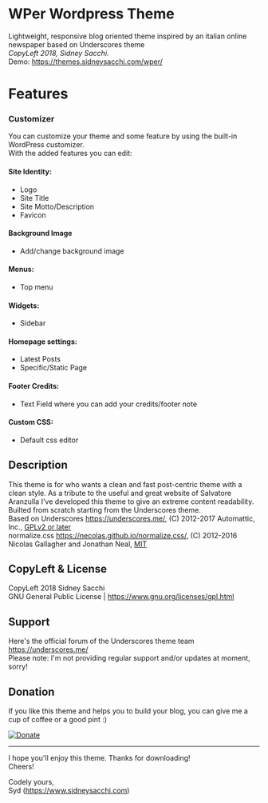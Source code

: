 # WPer Wordpress Theme
Lightweight, responsive blog oriented theme inspired by an italian online newspaper based on Underscores theme<br/> 
_CopyLeft 2018, Sidney Sacchi._ <br/>
Demo: https://themes.sidneysacchi.com/wper/
 
# Features

### Customizer
You can customize your theme and some feature by using the built-in WordPress customizer.<br />
With the added features you can edit:
 
#### Site Identity:
- Logo
- Site Title
- Site Motto/Description
- Favicon

#### Background Image
- Add/change background image

#### Menus:
- Top menu
 
#### Widgets:
- Sidebar

#### Homepage settings:
- Latest Posts
- Specific/Static Page

#### Footer Credits:
- Text Field where you can add your credits/footer note

#### Custom CSS:
- Default css editor
  
## Description
This theme is for who wants a clean and fast post-centric theme with a clean style. As a tribute to the useful and great website of Salvatore Aranzulla I've developed this theme to give an extreme content readability.<br />
Builted from scratch starting from the Underscores theme.<br/>
Based on Underscores https://underscores.me/, (C) 2012-2017 Automattic, Inc., [GPLv2 or later](https://www.gnu.org/licenses/gpl-2.0.html)<br/>
normalize.css https://necolas.github.io/normalize.css/, (C) 2012-2016 Nicolas Gallagher and Jonathan Neal, [MIT](https://opensource.org/licenses/MIT)
 
## CopyLeft & License
CopyLeft 2018 Sidney Sacchi<br/>
GNU General Public License | https://www.gnu.org/licenses/gpl.html
 
## Support
Here's the official forum of the Underscores theme team https://underscores.me/ <br/>
Please note: I'm not providing regular support and/or updates at moment, sorry!
 
## Donation
 
If you like this theme and helps you to build your blog, you can give me a cup of coffee or a good pint :)
 
[![Donate](https://img.shields.io/badge/Donate-PayPal-green.svg)](https://www.paypal.com/cgi-bin/webscr?cmd=_s-xclick&hosted_button_id=3VN8XQDUQV66Y)
 
--------------------------------------
 
I hope you'll enjoy this theme. Thanks for downloading!<br />
Cheers!<br />
 
Codely yours,<br />
Syd (https://www.sidneysacchi.com)
